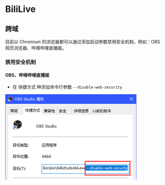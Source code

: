 # BiliLive

## 跨域

目前以 Chromium 的浏览器都可以通过添加启动参数禁用安全机制，例如：OBS网页浏览器、哔哩哔哩直播姬。

### 禁用安全机制

#### OBS、哔哩哔哩直播姬

- 在 快捷方式 种添加命令行参数 `--disable-web-security`

![OBS](/img/obs.png)
 
